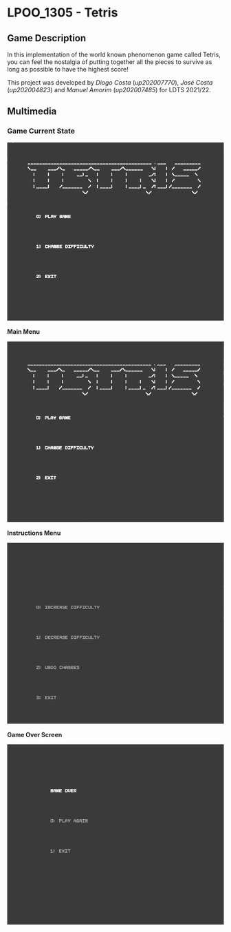 # LPOO_1305 - Tetris

## Game Description

In this implementation of the world known phenomenon game called Tetris, you can feel the nostalgia of putting together all the pieces to survive as long as possible to have the highest score!

This project was developed by *Diogo Costa* (*up202007770*),  *José Costa* (*up202004823*) and *Manuel Amorim* (*up202007485*) for LDTS 2021/22.

## Multimedia


### Game Current State

![game gif](docs/gif.gif)

**Main Menu**

![game over](docs/main%20menu.png)

**Instructions Menu**

![game over](docs/instructions.png)

**Game Over Screen**

![game over](docs/game%20over.png)

